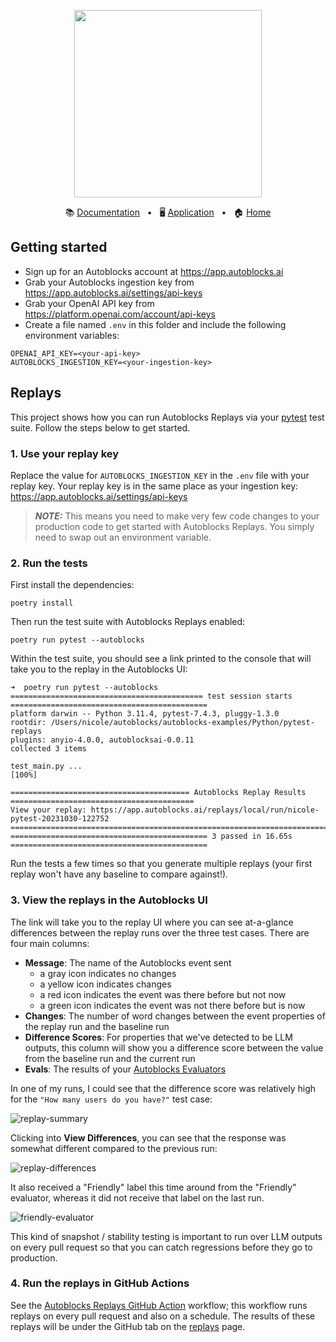 <!-- banner start -->
<p align="center">
  <img src="https://app.autoblocks.ai/images/logo.png" width="300px">
</p>

<p align="center">
  📚
  <a href="https://docs.autoblocks.ai/">Documentation</a>
  &nbsp;
  •
  &nbsp;
  🖥️
  <a href="https://app.autoblocks.ai/">Application</a>
  &nbsp;
  •
  &nbsp;
  🏠
  <a href="https://www.autoblocks.ai/">Home</a>
</p>
<!-- banner end -->

<!-- getting started start -->

## Getting started

- Sign up for an Autoblocks account at https://app.autoblocks.ai
- Grab your Autoblocks ingestion key from https://app.autoblocks.ai/settings/api-keys
- Grab your OpenAI API key from https://platform.openai.com/account/api-keys
- Create a file named `.env` in this folder and include the following environment variables:

```
OPENAI_API_KEY=<your-api-key>
AUTOBLOCKS_INGESTION_KEY=<your-ingestion-key>
```

<!-- getting started end -->

## Replays

This project shows how you can run Autoblocks Replays via your [pytest](https://docs.pytest.org/en/7.4.x/) test suite. Follow the steps below to get started.

### 1. Use your replay key

Replace the value for `AUTOBLOCKS_INGESTION_KEY` in the `.env` file with your replay key. Your replay key is in the same place as your
ingestion key: https://app.autoblocks.ai/settings/api-keys

> **_NOTE:_** This means you need to make very few code changes to your production code to get started with Autoblocks Replays. You simply need to swap out an environment variable.

### 2. Run the tests

First install the dependencies:

```
poetry install
```

Then run the test suite with Autoblocks Replays enabled:

```
poetry run pytest --autoblocks
```

Within the test suite, you should see a link printed to the console that will take you to the replay in the Autoblocks UI:

```
➜  poetry run pytest --autoblocks
=========================================== test session starts ============================================
platform darwin -- Python 3.11.4, pytest-7.4.3, pluggy-1.3.0
rootdir: /Users/nicole/autoblocks/autoblocks-examples/Python/pytest-replays
plugins: anyio-4.0.0, autoblocksai-0.0.11
collected 3 items

test_main.py ...                                                                                     [100%]

======================================== Autoblocks Replay Results =========================================
View your replay: https://app.autoblocks.ai/replays/local/run/nicole-pytest-20231030-122752
============================================================================================================
============================================ 3 passed in 16.65s ============================================
```

Run the tests a few times so that you generate multiple replays (your first replay won't have any baseline to compare against!).

### 3. View the replays in the Autoblocks UI

The link will take you to the replay UI where you can see at-a-glance differences between the replay runs over the three test cases. There are four main columns:

- **Message**: The name of the Autoblocks event sent
  - a gray icon indicates no changes
  - a yellow icon indicates changes
  - a red icon indicates the event was there before but not now
  - a green icon indicates the event was not there before but is now
- **Changes**: The number of word changes between the event properties of the replay run and the baseline run
- **Difference Scores**: For properties that we've detected to be LLM outputs, this column will show you a difference score between the value from the baseline run and the current run
- **Evals**: The results of your [Autoblocks Evaluators](https://docs.autoblocks.ai/features/evaluators)

In one of my runs, I could see that the difference score was relatively high for the `"How many users do you have?"` test case:

![replay-summary](https://github.com/autoblocksai/autoblocks-examples/assets/7498009/05902f3d-e004-4532-8889-a155a6e9ee7d)

Clicking into **View Differences**, you can see that the response was somewhat different compared to the previous run:

![replay-differences](https://github.com/autoblocksai/autoblocks-examples/assets/7498009/01cddea3-18fb-48e0-a552-712af5e996ac)

It also received a "Friendly" label this time around from the "Friendly" evaluator, whereas it did not receive that label on the last run.

![friendly-evaluator](https://github.com/autoblocksai/autoblocks-examples/assets/7498009/b9a0b6c4-af08-437f-9154-895a01a333bd)

This kind of snapshot / stability testing is important to run over LLM outputs on every pull request so that you can catch regressions before they go to production.

### 4. Run the replays in GitHub Actions

See the [Autoblocks Replays GitHub Action](/.github/workflows/autoblocks-replays.yml) workflow; this workflow runs replays on every pull request and also on a schedule. The results of these replays will be under the GitHub tab on the [replays](https://app.autoblocks.ai/replays) page.
